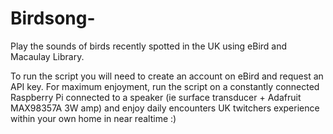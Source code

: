 # Birdsong-
Play the sounds of birds recently spotted in the UK using eBird and Macaulay Library.

To run the script you will need to create an account on eBird and request an API key. 
For maximum enjoyment, run the script on a constantly connected Raspberry Pi connected to a speaker (ie surface transducer + Adafruit MAX98357A 3W amp) and enjoy daily encounters UK twitchers experience within your own home in near realtime :) 
